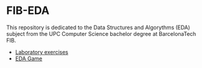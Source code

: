 # FIB-EDA

This repository is dedicated to the Data Structures and Algorythms (EDA) subject from the UPC Computer Science bachelor degree at BarcelonaTech FIB.

- [Laboratory exercises](github.com/Pecmecy/FIB-EDA/tree/main/EDA/Ejercicios)
- [EDA Game](https://github.com/Pecmecy/FIB-EDA/tree/main/Juego_Eda)
